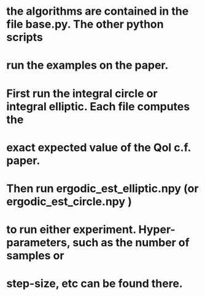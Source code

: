 # the algorithms are contained in the file base.py. The other python scripts 
# run the examples on the paper. 

# First run the integral circle or integral elliptic. Each file computes the
# exact expected value of the QoI c.f. paper.


# Then run ergodic_est_elliptic.npy (or ergodic_est_circle.npy )
# to run either experiment. Hyper-parameters, such as the number of samples or
# step-size, etc can be found there. 